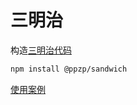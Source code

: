 # 三明治
构造[三明治代码](https://zhuanlan.zhihu.com/p/434197952)

``` bash
npm install @ppzp/sandwich
```

[使用案例](https://github.com/ppz-pro/sandwich.ts/blob/master/example.js)